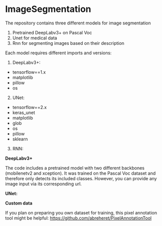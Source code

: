 # ImageSegmentation

The repository contains three different models for image segmentation

1. Pretrained DeepLabv3+ on Pascal Voc
2. Unet for medical data 
3. Rnn for segmenting images based on their description

Each model requires different imports and versions:

1. DeepLabv3+:
  * tensorflow==1.x
  * matplotlib
  * pillow
  * os

2. UNet:
  * tensorflow==2.x
  * keras_unet
  * matplotlib
  * glob
  * os
  * pillow
  * sklearn
  
3. RNN:



**DeepLabv3+**

The code includes a pretrained model with two different backbones (mobilenetv2 and xception). It was trained on the Pascal Voc dataset and therefore only detects its included classes. However, you can provide any image input via its corresponding url.

**UNet:**



**Custom data**

If you plan on preparing you own dataset for training, this pixel annotation tool might be helpful:
https://github.com/abreheret/PixelAnnotationTool

